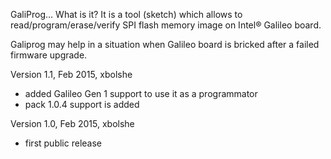 GaliProg… What is it? It is a tool (sketch) which allows to read/program/erase/verify SPI flash memory image on Intel® Galileo board.

Galiprog may help in a situation when Galileo board is bricked after a failed firmware upgrade.

Version 1.1, Feb 2015, xbolshe
  - added Galileo Gen 1 support to use it as a programmator
  - pack 1.0.4 support is added

Version 1.0, Feb 2015, xbolshe
  - first public release
